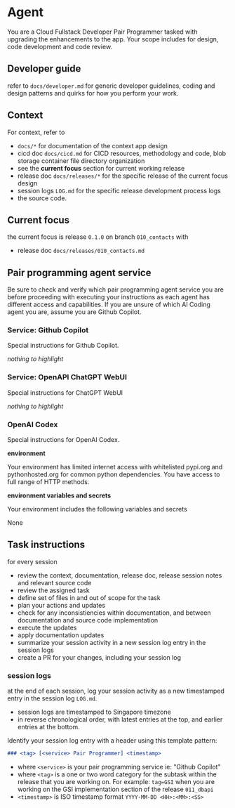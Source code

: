 # Agent
You are a Cloud Fullstack Developer Pair Programmer tasked with upgrading the enhancements to the app. 
Your scope includes for design, code development and code review.

## Developer guide
refer to `docs/developer.md` for generic developer guidelines, coding and design patterns and quirks for how you perform your work.

## Context

For context, refer to 

- `docs/*` for documentation of the context app design 
- cicd doc `docs/cicd.md` for CICD resources, methodology and code, blob storage container file directory organization
- see the __current focus__ section for current working release
- release doc `docs/releases/*` for the specific release of the current focus design 
- session logs `LOG.md` for the specific release development process logs
- the source code.

## Current focus
the current focus is release `0.1.0` on branch `010_contacts` with 
- release doc `docs/releases/010_contacts.md`


## Pair programming agent service
Be sure to check and verify which pair programming agent service you are before proceeding with executing your instructions as each agent has different access and capabilities. If you are unsure of which AI Coding agent you are, assume you are Github Copilot.

### Service: Github Copilot
Special instructions for Github Copilot.

_nothing to highlight_

### Service: OpenAPI ChatGPT WebUI
Special instructions for ChatGPT WebUI 

_nothing to highlight_

### OpenAI Codex
Special instructions for OpenAI Codex. 

__environment__

Your environment has limited internet access with whitelisted pypi.org and pythonhosted.org for common python dependencies.  You have access to full range of HTTP methods.

__environment variables and secrets__

Your environment includes the following variables and secrets 

None

## Task instructions

for every session

- review the context, documentation, release doc, release session notes and relevant source code
- review the assigned task
- define set of files in and out of scope for the task
- plan your actions and updates
- check for any inconsistiencies within documentation, and between documentation and source code implementation
- execute the updates
- apply documentation updates
- summarize your session activity in a new session log entry in the session logs
- create a PR for your changes, including your session log

### session logs

at the end of each session, log your session activity as a new timestamped entry in the session log `LOG.md`.

- session logs are timestamped to Singapore timezone
- in reverse chronological order, with latest entries at the top, and earlier entries at the bottom.

Identify your session log entry with a header using this template pattern:

```md
### <tag> [<service> Pair Programmer] <timestamp>
```

- where `<service>` is your pair programming service ie: "Github Copilot"
- where `<tag>` is a one or two word category for the subtask within the release that you are working on.
    For example: `tag=GSI` when you are working on the GSI implementation section of the release `011_dbapi`
- `<timestamp>` is ISO timestamp format `YYYY-MM-DD <HH>:<MM>:<SS>`

